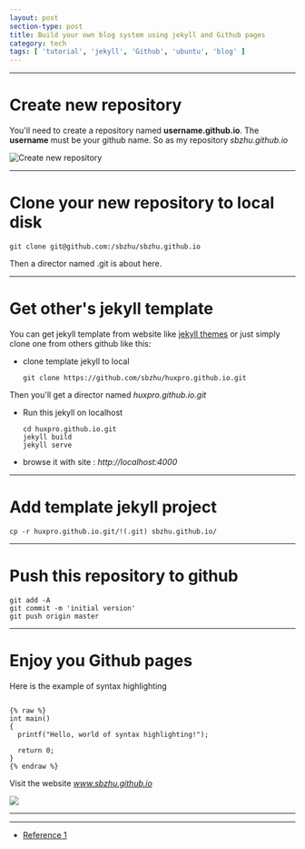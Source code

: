 ```yaml
---
layout: post
section-type: post
title: Build your own blog system using jekyll and Github pages 
category: tech
tags: [ 'tutorial', 'jekyll', 'Github', 'ubuntu', 'blog' ]
---
```


---

# Create new repository
You'll need to create a repository named <strong>username.github.io</strong>. 
The <strong>username</strong> must be your github name.
So as my repository *sbzhu.github.io*

![Create new repository](http://upload-images.jianshu.io/upload_images/1965578-92aca401485b4df5.png?imageMogr2/auto-orient/strip%7CimageView2/2/w/1240)

---

# Clone your new repository to local disk 
    git clone git@github.com:/sbzhu/sbzhu.github.io
Then a director named .git is about here.

---

# Get other's jekyll template
You can get jekyll template from website like [jekyll themes](http://jekyllthemes.org/) or just simply clone one from others github like this:
+ clone template jekyll to local

      git clone https://github.com/sbzhu/huxpro.github.io.git
Then you'll get a director named *huxpro.github.io.git*
+ Run this jekyll on localhost

      cd huxpro.github.io.git
      jekyll build
      jekyll serve
+ browse it with site : *http://localhost:4000*

---

# Add template jekyll project
    cp -r huxpro.github.io.git/!(.git) sbzhu.github.io/

---

# Push this repository to github
    git add -A
    git commit -m 'initial version'
    git push origin master

---

# Enjoy you Github pages

Here is the example of syntax highlighting
<pre><code data-trim class="c">
{% raw %}
int main()
{
  printf("Hello, world of syntax highlighting!");

  return 0;
}
{% endraw %}
</code></pre>

Visit the website *www.sbzhu.github.io*

![](http://upload-images.jianshu.io/upload_images/1965578-5f85cecae121b893.png?imageMogr2/auto-orient/strip%7CimageView2/2/w/1240)

***
***

+ [Reference 1](http://m.blog.csdn.net/article/details?id=51167883)
